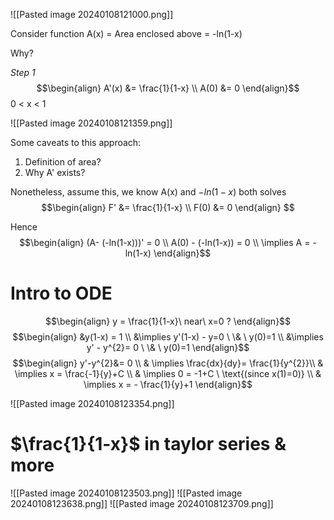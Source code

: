 
![[Pasted image 20240108121000.png]]

Consider function
A(x) = Area enclosed above
	= -ln(1-x)

Why?

<i>Step 1</i>
$$\begin{align} 
A'(x) &= \frac{1}{1-x} \\
A(0) &= 0
\end{align}$$ 0 < x < 1

![[Pasted image 20240108121359.png]]

Some caveats to this approach:
1. Definition of area?
2. Why A' exists?

Nonetheless, assume this, we know A(x) and $-ln(1-x)$ both solves
$$\begin{align}
F' &= \frac{1}{1-x} \\
F(0) &= 0
\end{align}
$$

Hence $$\begin{align}
(A- (-ln(1-x)))' = 0 \\
A(0) - (-ln(1-x)) = 0 \\
\implies A = -ln(1-x)
\end{align}$$


# Intro to ODE

$$\begin{align}
y = \frac{1}{1-x}\ near\ x=0 ?
\end{align}$$
$$\begin{align}
&y(1-x) = 1 \\
&\implies y'(1-x) - y=0 \ \& \ y(0)=1 \\
&\implies  y' - y^{2}= 0 \ \& \ y(0)=1
\end{align}$$
$$\begin{align}
y'-y^{2}&= 0 \\
& \implies \frac{dx}{dy}= \frac{1}{y^{2}}\\
& \implies x = \frac{-1}{y}+C \\ 
& \implies 0 = -1+C \ \text{(since x(1)=0)} \\
& \implies x = - \frac{1}{y}+1
\end{align}$$

![[Pasted image 20240108123354.png]]



# $\frac{1}{1-x}$ in taylor series & more

![[Pasted image 20240108123503.png]]
![[Pasted image 20240108123638.png]]
![[Pasted image 20240108123709.png]]





